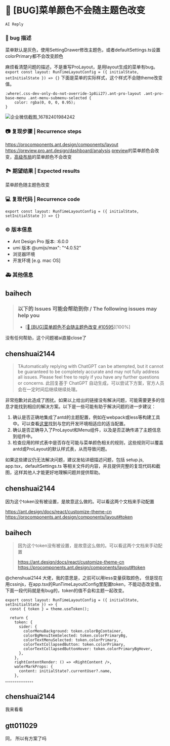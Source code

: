 # 🐛 [BUG]菜单颜色不会随主题色改变

`AI Reply`

### 🐛 bug 描述

菜单默认是灰色，使用SettingDrawer修改主题色，或者defaultSettings.ts设置colorPrimary都不会改变颜色

麻烦看清楚问题的描述，不是重写ProLayout，是用layout生成的菜单有bug。
`export const layout: RunTimeLayoutConfig = ({ initialState, setInitialState }) => {}`
下面是菜单的实际样式，这个样式不会随theme改变值。

```
:where(.css-dev-only-do-not-override-1p8ii27).ant-pro-layout .ant-pro-base-menu .ant-menu-submenu-selected {
    color: rgba(0, 0, 0, 0.95);
}
```

![企业微信截图_16782401984242](https://user-images.githubusercontent.com/9922792/223599061-ac4310a5-dae6-4781-a19d-f63e92f3f153.png)

<!--
详细地描述 bug，让大家都能理解
Describe the bug in detail so that everyone can understand it
-->

### 📷 复现步骤 | Recurrence steps

https://procomponents.ant.design/components/layout
https://preview.pro.ant.design/dashboard/analysis
[preview](https://preview.pro.ant.design/dashboard/analysis)的菜单颜色会改变，[高级布局](https://procomponents.ant.design/components/layout)的菜单颜色不会改变

<!--

清晰描述复现步骤，让别人也能看到问题
Clearly describe the recurrence steps so that others can see the problem
-->

### 🏞 期望结果 | Expected results

菜单颜色随主题色改变

<!--
描述你原本期望看到的结果
Describe what you expected to see
-->

### 💻 复现代码 | Recurrence code

`export const layout: RunTimeLayoutConfig = ({ initialState, setInitialState }) => {}`

<!--
提供可复现的代码，仓库，或线上示例
Provide reproducible code, warehouse, or online examples
-->

### © 版本信息

- Ant Design Pro 版本: :6.0.0
- umi 版本 @umijs/max": "^4.0.52"
- 浏览器环境
- 开发环境 [e.g. mac OS]

### 🚑 其他信息

<!--
如截图等其他信息可以贴在这里
-->

## baihech

> ### 以下的 Issues 可能会帮助到你 / The following issues may help you
>
> - [[🐛 [BUG]菜单颜色不会随主题色改变 #10595](https://github.com/ant-design/ant-design-pro/issues/10595)][100%]

没有任何帮助，这个问题被ai直接close了

## chenshuai2144

> TAutomatically replying with ChatGPT can be attempted, but it cannot be guaranteed to be completely accurate and may not fully address all issues. Please feel free to reply if you have any further questions or concerns.
> 此回复基于 ChatGPT 自动生成，可以尝试下方案，官方人员会在一定时间后继续继续处理。

非常抱歉对此造成了困扰。如果以上给出的链接没有解决问题，可能需要更多的信息才能找到相应的解决方案。以下是一些可能有助于解决问题的进一步建议：

1. 确认是否正确地集成了antd的主题配置，例如在webpack或less等构建工具中。可以查看[这里](https://ant.design/docs/react/use-with-create-react-app-cn#%E5%85%B6%E4%BB%96-react-%E8%84%9A%E6%9C%AC)找到与您的开发环境相适应的适当配置。
2. 确认是否正确导入了ProLayout和Menu组件，以及是否正确传递了主题信息到组件中。
3. 检查应用的样式表中是否存在可能与菜单颜色相关的规则，这些规则可以覆盖antd或ProLayout的默认样式表，从而导致问题。

如果这些建议仍无法解决问题，建议发帖详细描述问题，包括 setup.js, app.tsx，defaultSettings.ts 等相关文件的内容，并且提供完整的复现代码和截图，这样其他人才能更好地理解问题并提供帮助。

## chenshuai2144

因为这个token没有被设置，是故意这么做的。可以看这两个文档来手动配置

https://ant.design/docs/react/customize-theme-cn
https://procomponents.ant.design/components/layout#token

## baihech

> 因为这个token没有被设置，是故意这么做的。可以看这两个文档来手动配置
>
> https://ant.design/docs/react/customize-theme-cn https://procomponents.ant.design/components/layout#token

@chenshuai2144 大佬，我的意思是，之前可以用less变量获取颜色，
但是现在用cssinjs，在app.tsx的RunTimeLayoutConfig里配置token，不能动态改变值，下面一段代码就是有bug的，token的值不会和主题一起改变。

```
export const layout: RunTimeLayoutConfig = ({ initialState, setInitialState }) => {
  const { token } = theme.useToken();

  return {
    token: {
      sider: {
        colorMenuBackground: token.colorBgContainer,
        colorBgMenuItemSelected: token.colorPrimaryBg,
        colorTextMenuSelected: token.colorPrimary,
        colorTextCollapsedButton: token.colorPrimary,
        colorTextCollapsedButtonHover: token.colorPrimaryBgHover,
      },
    },
    rightContentRender: () => <RightContent />,
    waterMarkProps: {
      content: initialState?.currentUser?.name,
    },
。。。。。。。。。。。。。。。
```

## chenshuai2144

我来看看

## gtt011029

同， 所以有方案了吗
